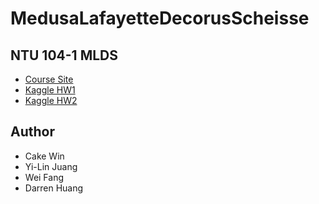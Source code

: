 # MedusaLafayetteDecorusScheisse

## NTU 104-1 MLDS
- [Course Site](http://speech.ee.ntu.edu.tw/~tlkagk/courses_MLSD15_2.html)
- [Kaggle HW1](https://inclass.kaggle.com/c/mlds-hw14)
- [Kaggle HW2](https://inclass.kaggle.com/c/104-1-mlds-hw2)

## Author
- Cake Win
- Yi-Lin Juang
- Wei Fang
- Darren Huang
